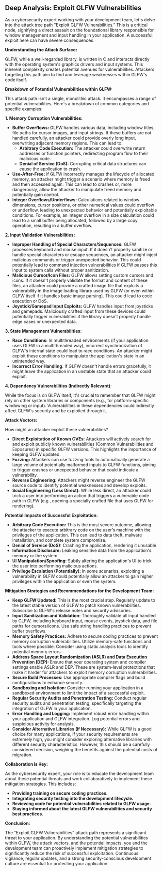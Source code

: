 ## Deep Analysis: Exploit GLFW Vulnerabilities

As a cybersecurity expert working with your development team, let's delve into the attack tree path "Exploit GLFW Vulnerabilities." This is a critical node, signifying a direct assault on the foundational library responsible for window management and input handling in your application. A successful exploit here can have severe consequences.

**Understanding the Attack Surface:**

GLFW, while a well-regarded library, is written in C and interacts directly with the operating system's graphics drivers and input systems. This inherent complexity creates potential avenues for vulnerabilities. Attackers targeting this path aim to find and leverage weaknesses within GLFW's code itself.

**Breakdown of Potential Vulnerabilities within GLFW:**

This attack path isn't a single, monolithic attack. It encompasses a range of potential vulnerabilities. Here's a breakdown of common categories and specific examples:

**1. Memory Corruption Vulnerabilities:**

* **Buffer Overflows:**  GLFW handles various data, including window titles, file paths for cursor images, and input strings. If these buffers are not handled carefully, an attacker could provide overly long input, overwriting adjacent memory regions. This can lead to:
    * **Arbitrary Code Execution:**  The attacker could overwrite return addresses or function pointers, redirecting program flow to their malicious code.
    * **Denial of Service (DoS):** Corrupting critical data structures can cause the application to crash.
* **Use-After-Free:**  If GLFW incorrectly manages the lifecycle of allocated memory, an attacker might trigger a scenario where memory is freed and then accessed again. This can lead to crashes or, more dangerously, allow the attacker to manipulate freed memory and potentially gain control.
* **Integer Overflows/Underflows:**  Calculations related to window dimensions, cursor positions, or other numerical values could overflow or underflow, leading to unexpected behavior and potentially exploitable conditions. For example, an integer overflow in a size calculation could lead to a small buffer being allocated, followed by a large copy operation, resulting in a buffer overflow.

**2. Input Validation Vulnerabilities:**

* **Improper Handling of Special Characters/Sequences:**  GLFW processes keyboard and mouse input. If it doesn't properly sanitize or handle special characters or escape sequences, an attacker might inject malicious commands or trigger unexpected behavior. This could potentially lead to command injection vulnerabilities if GLFW passes this input to system calls without proper sanitization.
* **Malicious Cursor/Icon Files:** GLFW allows setting custom cursors and icons. If it doesn't properly validate the format and content of these files, an attacker could provide a crafted image file that exploits a vulnerability in the image loading library used by GLFW (or even within GLFW itself if it handles basic image parsing). This could lead to code execution or DoS.
* **Joystick/Gamepad Input Exploits:** GLFW handles input from joysticks and gamepads. Maliciously crafted input from these devices could potentially trigger vulnerabilities if the library doesn't properly handle edge cases or unexpected data.

**3. State Management Vulnerabilities:**

* **Race Conditions:** In multithreaded environments (if your application uses GLFW in a multithreaded way), incorrect synchronization of GLFW's internal state could lead to race conditions. An attacker might exploit these conditions to manipulate the application's state in an unintended way.
* **Incorrect Error Handling:**  If GLFW doesn't handle errors gracefully, it might leave the application in an unstable state that an attacker could exploit.

**4. Dependency Vulnerabilities (Indirectly Relevant):**

While the focus is on GLFW itself, it's crucial to remember that GLFW might rely on other system libraries or components (e.g., for platform-specific windowing or input). Vulnerabilities in these dependencies could indirectly affect GLFW's security and be exploited through it.

**Attack Vectors:**

How might an attacker exploit these vulnerabilities?

* **Direct Exploitation of Known CVEs:**  Attackers will actively search for and exploit publicly known vulnerabilities (Common Vulnerabilities and Exposures) in specific GLFW versions. This highlights the importance of keeping GLFW updated.
* **Fuzzing:** Attackers can use fuzzing tools to automatically generate a large volume of potentially malformed inputs to GLFW functions, aiming to trigger crashes or unexpected behavior that could indicate a vulnerability.
* **Reverse Engineering:**  Attackers might reverse engineer the GLFW source code to identify potential weaknesses and develop exploits.
* **Social Engineering (Less Direct):**  While less direct, an attacker could trick a user into performing an action that triggers a vulnerable code path in GLFW (e.g., opening a specially crafted file that uses GLFW for rendering).

**Potential Impacts of Successful Exploitation:**

* **Arbitrary Code Execution:** This is the most severe outcome, allowing the attacker to execute arbitrary code on the user's machine with the privileges of the application. This can lead to data theft, malware installation, and complete system compromise.
* **Denial of Service (DoS):**  Crashing the application, rendering it unusable.
* **Information Disclosure:**  Leaking sensitive data from the application's memory or the system.
* **UI Manipulation/Spoofing:**  Subtly altering the application's UI to trick the user into performing malicious actions.
* **Privilege Escalation (Potentially):** In some scenarios, exploiting a vulnerability in GLFW could potentially allow an attacker to gain higher privileges within the application or even the system.

**Mitigation Strategies and Recommendations for the Development Team:**

* **Keep GLFW Updated:**  This is the most crucial step. Regularly update to the latest stable version of GLFW to patch known vulnerabilities. Subscribe to GLFW's release notes and security advisories.
* **Input Sanitization and Validation:**  Thoroughly validate all input handled by GLFW, including keyboard input, mouse events, joystick data, and file paths for cursors/icons. Use safe string handling practices to prevent buffer overflows.
* **Memory Safety Practices:**  Adhere to secure coding practices to prevent memory corruption vulnerabilities. Utilize memory-safe functions and tools where possible. Consider using static analysis tools to identify potential memory errors.
* **Address Space Layout Randomization (ASLR) and Data Execution Prevention (DEP):**  Ensure that your operating system and compiler settings enable ASLR and DEP. These are system-level protections that make it harder for attackers to exploit memory corruption vulnerabilities.
* **Secure Build Processes:**  Use appropriate compiler flags and build configurations to enhance security.
* **Sandboxing and Isolation:**  Consider running your application in a sandboxed environment to limit the impact of a successful exploit.
* **Regular Security Audits and Penetration Testing:**  Conduct regular security audits and penetration testing, specifically targeting the integration of GLFW in your application.
* **Error Handling and Logging:** Implement robust error handling within your application and GLFW integration. Log potential errors and suspicious activity for analysis.
* **Consider Alternative Libraries (If Necessary):**  While GLFW is a good choice for many applications, if your security requirements are extremely high, you might consider exploring alternative libraries with different security characteristics. However, this should be a carefully considered decision, weighing the benefits against the potential costs of migration.

**Collaboration is Key:**

As the cybersecurity expert, your role is to educate the development team about these potential threats and work collaboratively to implement these mitigation strategies. This includes:

* **Providing training on secure coding practices.**
* **Integrating security testing into the development lifecycle.**
* **Reviewing code for potential vulnerabilities related to GLFW usage.**
* **Staying informed about the latest GLFW vulnerabilities and security best practices.**

**Conclusion:**

The "Exploit GLFW Vulnerabilities" attack path represents a significant threat to your application. By understanding the potential vulnerabilities within GLFW, the attack vectors, and the potential impacts, you and the development team can proactively implement mitigation strategies to significantly reduce the risk of successful exploitation. Continuous vigilance, regular updates, and a strong security-conscious development culture are essential for protecting your application.
